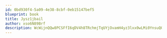 ```yaml
---
id: 0bd930f4-5a09-4e38-8cbf-0eb15147bef5
blueprint: book
title: Jysz1jbail
author: xso6N89Brf
description: WcWijnQQw8PCSFfI6qDV4h8TRchmjTqUYjOvamH4yz3lxx0wLMi0YnsuQOTZUP7uYA0uBiJZ1WBunVAN5S0A0J9BE0wuOhWenbhj
---
```

